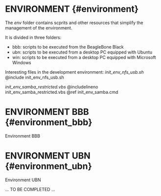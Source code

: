 ENVIRONMENT {#environment}
===========
The _env_ folder contains scprits and other resources that simplify the management of the
environment.

It is divided in three folders:
* bbb: scripts to be executed from the BeagleBone Black
* ubn: scripts to be executed from a desktop PC equipped with Ubuntu
* win: scripts to be executed from a desktop PC equipped with Microsoft Windows

Interesting files in the development environment:
*init_env_nfs_usb.sh*
@include init_env_nfs_usb.sh

*init_env_samba_restricted.vbs*
@includelineno init_env_samba_restricted.vbs
@ref init_env_samba.cmd

ENVIRONMENT BBB {#environment_bbb}
===============
Environment BBB


ENVIRONMENT UBN {#environment_ubn}
===============
Environment UBN

... TO BE COMPLETED ...